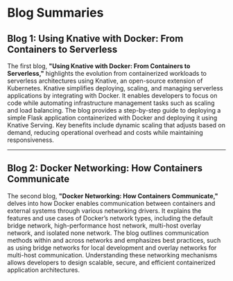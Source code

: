 
# Blog Summaries

## Blog 1: Using Knative with Docker: From Containers to Serverless

The first blog, **"Using Knative with Docker: From Containers to Serverless,"** highlights the evolution from containerized workloads to serverless architectures using Knative, an open-source extension of Kubernetes. Knative simplifies deploying, scaling, and managing serverless applications by integrating with Docker. It enables developers to focus on code while automating infrastructure management tasks such as scaling and load balancing. The blog provides a step-by-step guide to deploying a simple Flask application containerized with Docker and deploying it using Knative Serving. Key benefits include dynamic scaling that adjusts based on demand, reducing operational overhead and costs while maintaining responsiveness.

---

## Blog 2: Docker Networking: How Containers Communicate

The second blog, **"Docker Networking: How Containers Communicate,"** delves into how Docker enables communication between containers and external systems through various networking drivers. It explains the features and use cases of Docker’s network types, including the default bridge network, high-performance host network, multi-host overlay network, and isolated none network. The blog outlines communication methods within and across networks and emphasizes best practices, such as using bridge networks for local development and overlay networks for multi-host communication. Understanding these networking mechanisms allows developers to design scalable, secure, and efficient containerized application architectures.
